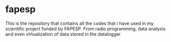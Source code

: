 # fapesp
This is the repository that contains all the codes that i have used in my scientific project funded by FAPESP. From radio programming, data analysis and even virtualization of data stored in the datalogger

